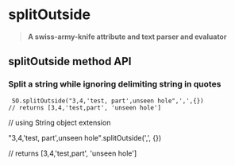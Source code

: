 # splitOutside
<blockquote><strong>A swiss-army-knife attribute and text parser and evaluator</strong></blockquote>

## splitOutside method API

### Split a string while ignoring delimiting string in quotes

```
 SO.splitOutside("3,4,'test, part',unseen hole",',',{})
// returns [3,4,'test,part', 'unseen hole']

 ```
// using String object extension

 "3,4,'test, part',unseen hole".splitOutside(',', {})

 // returns [3,4,'test,part', 'unseen hole']
 ```              